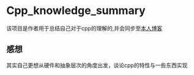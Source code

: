 # Cpp_knowledge_summary

该项目是作者用于总结自己对于cpp的理解的,并会同步至[本人博客](https://ju-yzp.github.io/)

## 感想

其实自己更想从硬件和抽象层次的角度出发，谈论cpp的特性与一些东西实现